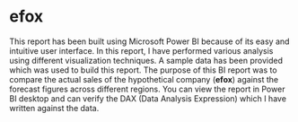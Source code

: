 # efox
This report has been built using Microsoft Power BI because of its easy and intuitive user interface. In this report, I have performed various analysis using different visualization techniques. A sample data has been provided which was used to build this report. The purpose of this BI report was to compare the actual sales of the hypothetical company (**efox**) against the forecast figures across different regions. 
You can view the report in Power BI desktop and can verify the DAX (Data Analysis Expression) which I have written against the data. 
